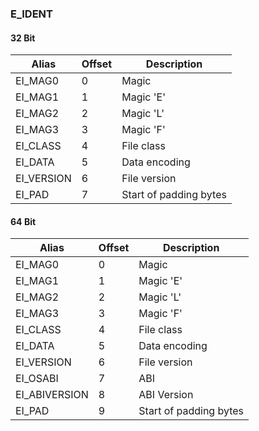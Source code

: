 ### E_IDENT


#### 32 Bit
|Alias     |Offset | Description          |
|----------|-------|----------------------|
|EI_MAG0   |0      |Magic                 |
|EI_MAG1   |1      |Magic 'E'             |
|EI_MAG2   |2      |Magic 'L'             |
|EI_MAG3   |3      |Magic 'F'             |
|EI_CLASS  |4      |File class            |
|EI_DATA   |5      |Data encoding         |
|EI_VERSION|6      |File version          |
|EI_PAD    |7      |Start of padding bytes|

#### 64 Bit
|Alias        |Offset | Description          |
|-------------|-------|----------------------|
|EI_MAG0      |0      |Magic                 |
|EI_MAG1      |1      |Magic 'E'             |
|EI_MAG2      |2      |Magic 'L'             |
|EI_MAG3      |3      |Magic 'F'             |
|EI_CLASS     |4      |File class            |
|EI_DATA      |5      |Data encoding         |
|EI_VERSION   |6      |File version          |
|EI_OSABI     |7      |ABI                   |
|EI_ABIVERSION|8      |ABI Version           |
|EI_PAD       |9      |Start of padding bytes|


